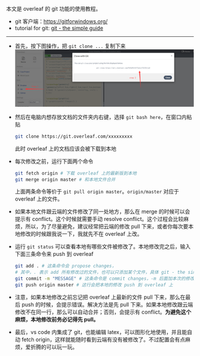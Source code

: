 本文是 overleaf 的 git 功能的使用教程。

- git 客户端：https://gitforwindows.org/
- tutorial for git: [git - the simple guide](https://rogerdudler.github.io/git-guide/)

___

- 首先，按下图操作，把 `git clone ...` 复制下来
![1](1.png)

- 然后在电脑内想存放文档的文件夹内右键，选择 `git bash here`，在窗口内粘贴 
    ```bash
    git clone https://git.overleaf.com/xxxxxxxxx
    ```
    此时 overleaf 上的文档应该会被下载到本地
- 每次修改之前，运行下面两个命令
    ```bash
    git fetch origin # 下载 overleaf 上的最新版到本地
    git merge origin master # 和本地文件合并
    ```
    上面两条命令等价于 `git pull origin master`。`origin/master` 对应于 overleaf 上的文件。

- 如果本地文件跟云端的文件修改了同一处地方，那么在 merge 的时候可以会提示有 conflict。这个时候就需要手动 resolve conflict。这个过程会比较麻烦，所以，为了尽量避免，建议经常把云端的修改 pull 下来，或者你每次要本地修改的时候跟我说一下，我就先不在 overleaf 上改。

- 运行 `git status` 可以查看本地有哪些文件被修改了。本地修改完之后，输入下面三条命令来 push 到 overleaf
    ```bash
    git add . # 这条命令会 propose changes，
    # 其中，. 表示 add 所有修改过的文件，也可以只添加某个文件，具体 git - the simple guide
    git commit -m "MESSAGE" # 这条命令是 commit changes，-m 后面加本次的修改信息，比如修改了哪一节
    git push origin master # 这行会把本地的修改 push 到 overleaf 上
    ```
- 注意，如果本地修改之前忘记把 overleaf 上最新的文件 pull 下来，那么在最后 push 的时候，会提示错误。解决方法是先 pull 下来。如果本地修改跟云端修改不在同一行，那么可以自动合并；否则，会提示有 conflict。**为避免这个麻烦，本地修改前务必记得先 pull。**

- 最后，vs code 内集成了 git，也能编辑 latex，可以图形化地使用，并且能自动 fetch origin，这样就能随时看到云端有没有被修改了。不过配置会有点麻烦，爱折腾的可以玩一玩。